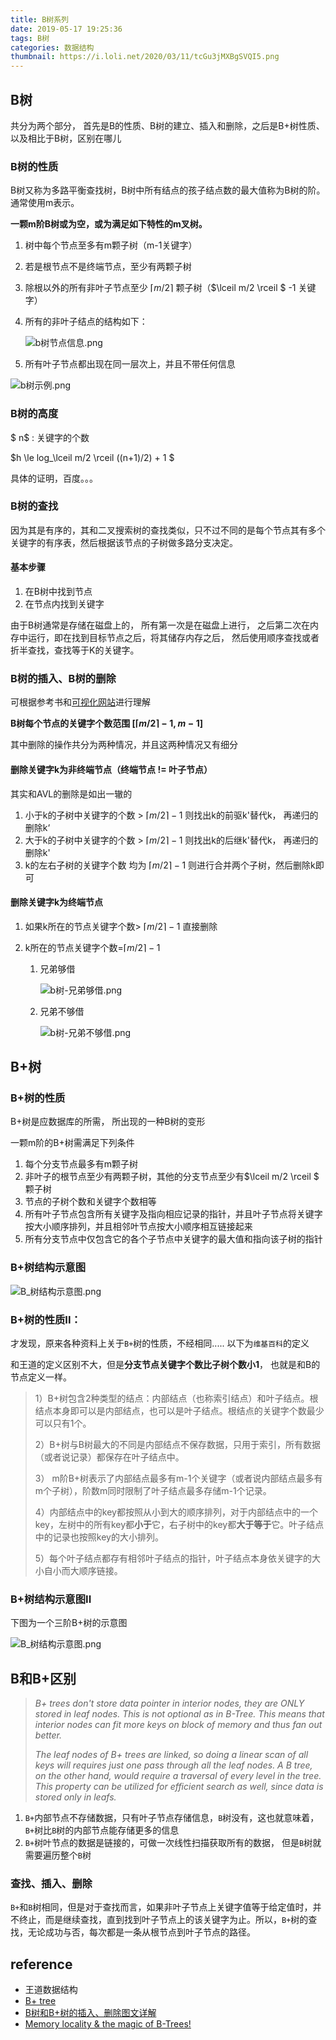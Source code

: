 ```yaml
---
title: B树系列
date: 2019-05-17 19:25:36
tags: B树
categories: 数据结构
thumbnail: https://i.loli.net/2020/03/11/tcGu3jMXBgSVQI5.png
---
```


## B树

共分为两个部分， 首先是B的性质、B树的建立、插入和删除，之后是B+树性质、以及相比于B树，区别在哪儿

<!--more-->

### B树的性质

B树又称为多路平衡查找树，B树中所有结点的孩子结点数的最大值称为B树的阶。通常使用m表示。

**一颗m阶B树或为空，或为满足如下特性的m叉树。**

1. 树中每个节点至多有m颗子树（m-1关键字）

2. 若是根节点不是终端节点，至少有两颗子树

3. 除根以外的所有非叶子节点至少 $\lceil m/2 \rceil$ 颗子树（$\lceil m/2 \rceil $ -1 关键字）

4. 所有的非叶子结点的结构如下：

   ![b树节点信息.png](https://i.loli.net/2020/03/19/IqcESBNlWG3kfbs.png)

   

5. 所有叶子节点都出现在同一层次上，并且不带任何信息

![b树示例.png](https://i.loli.net/2020/03/19/Xxai38OMGWr1vgn.png)



### B树的高度

$ n$ : 关键字的个数

$h \le log_\lceil m/2 \rceil ((n+1)/2) + 1  $

具体的证明，百度。。。

### B树的查找

因为其是有序的，其和二叉搜索树的查找类似，只不过不同的是每个节点其有多个关键字的有序表，然后根据该节点的子树做多路分支决定。

#### 基本步骤

1. 在B树中找到节点
2. 在节点内找到关键字

由于B树通常是存储在磁盘上的， 所有第一次是在磁盘上进行， 之后第二次在内存中运行，即在找到目标节点之后，将其储存内存之后， 然后使用顺序查找或者折半查找，查找等于K的关键字。

### B树的插入、B树的删除

可根据参考书和[可视化网站](https://www.cs.usfca.edu/~galles/visualization/BTree.html)进行理解

**B树每个节点的关键字个数范围 $[\lceil m/2 \rceil -1 , m-1]$**

其中删除的操作共分为两种情况，并且这两种情况又有细分

#### 删除关键字k为非终端节点（终端节点  != 叶子节点）

其实和AVL的删除是如出一辙的

1. 小于k的子树中关键字的个数 > $\lceil m/2 \rceil -1$  则找出k的前驱k'替代k， 再递归的删除k‘
2. 大于k的子树中关键字的个数 > $\lceil m/2 \rceil -1$  则找出k的后继k'替代k， 再递归的删除k'
3. k的左右子树的关键字个数 均为 $\lceil m/2 \rceil-1$  则进行合并两个子树，然后删除k即可

#### 删除关键字k为终端节点

1. 如果k所在的节点关键字个数> $\lceil m/2 \rceil -1$  直接删除

2. k所在的节点关键字个数=$\lceil m/2 \rceil -1$ 

   1. 兄弟够借

      ![b树-兄弟够借.png](https://i.loli.net/2020/03/19/lGRqMd8EvHDQOaA.png)

   2. 兄弟不够借

      ![b树-兄弟不够借.png](https://i.loli.net/2020/03/19/HYlaTkS6Dc7wMPN.png)



## B+树

### B+树的性质

B+树是应数据库的所需， 所出现的一种B树的变形

一颗m阶的B+树需满足下列条件

1. 每个分支节点最多有m颗子树
2. 非叶子的根节点至少有两颗子树，其他的分支节点至少有$\lceil m/2 \rceil $ 颗子树
3. 节点的子树个数和关键字个数相等
4. 所有叶子节点包含所有关键字及指向相应记录的指针，并且叶子节点将关键字按大小顺序排列，并且相邻叶节点按大小顺序相互链接起来
5. 所有分支节点中仅包含它的各个子节点中关键字的最大值和指向该子树的指针

### B+树结构示意图

![B_树结构示意图.png](https://i.loli.net/2020/03/19/9cvKTjui2gweZhJ.png)



### B+树的性质II：

才发现，原来各种资料上关于`B+`树的性质，不经相同..... 以下为`维基百科`的定义

和王道的定义区别不大，但是**分支节点关键字个数比子树个数小1**， 也就是和B的节点定义一样。

> 1）B+树包含2种类型的结点：内部结点（也称索引结点）和叶子结点。根结点本身即可以是内部结点，也可以是叶子结点。根结点的关键字个数最少可以只有1个。
>
> 2）B+树与B树最大的不同是内部结点不保存数据，只用于索引，所有数据（或者说记录）都保存在叶子结点中。
>
> 3） m阶B+树表示了内部结点最多有m-1个关键字（或者说内部结点最多有m个子树），阶数m同时限制了叶子结点最多存储m-1个记录。
>
> 4）内部结点中的key都按照从小到大的顺序排列，对于内部结点中的一个key，左树中的所有key都**小于**它，右子树中的key都**大于等于**它。叶子结点中的记录也按照key的大小排列。
>
> 5）每个叶子结点都存有相邻叶子结点的指针，叶子结点本身依关键字的大小自小而大顺序链接。

### B+树结构示意图II

下图为一个三阶B+树的示意图

![B_树结构示意图.png](https://i.loli.net/2020/03/29/OP8kp1zbCexrJD3.png)



## B和B+区别

> *B+ trees don't store data pointer in interior nodes, they are ONLY stored in leaf nodes. This is not optional as in B-Tree. This means that interior nodes can fit more keys on block of memory and thus fan out better.*
>
> *The leaf nodes of B+ trees are linked, so doing a linear scan of all keys will requires just one pass through all the leaf nodes. A B tree, on the other hand, would require a traversal of every level in the tree. This property can be utilized for efficient search as well, since data is stored only in leafs.*

1. `B+`内部节点不存储数据，只有叶子节点存储信息，`B`树没有，这也就意味着，`B+`树比`B`树的内部节点能存储更多的信息
2. `B+`树叶节点的数据是链接的，可做一次线性扫描获取所有的数据， 但是`B`树就需要遍历整个`B`树

### 查找、插入、删除

`B+`和`B`树相同，但是对于查找而言，如果非叶子节点上关键字值等于给定值时，并不终止，而是继续查找，直到找到叶子节点上的该关键字为止。所以，`B+`树的查找，无论成功与否，每次都是一条从根节点到叶子节点的路径。

## reference

* 王道数据结构
* [B+ tree](https://en.wikipedia.org/wiki/B+_tree)
* [B树和B+树的插入、删除图文详解](https://www.cnblogs.com/nullzx/p/8729425.html)
* [Memory locality & the magic of B-Trees!](https://www.quora.com/q/loveforprogramming/Memory-locality-the-magic-of-B-Trees)

